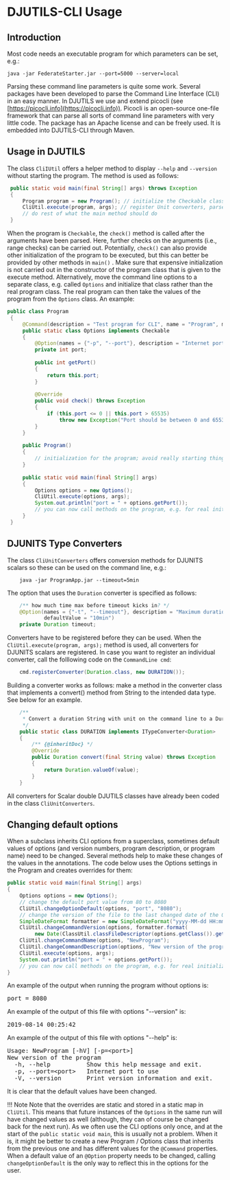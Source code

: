 # DJUTILS-CLI Usage

## Introduction

Most code needs an executable program for which parameters can be set, e.g.:

```text
java -jar FederateStarter.jar --port=5000 --server=local
```

Parsing these command line parameters is quite some work. Several packages have been developed to parse the Command Line Interface (CLI)  in an easy manner. In DJUTILS we use and extend picocli (see [https://picocli.info](https://picocli.info)). Picocli is an open-source one-file framework that can parse all sorts of command line parameters with very little code. The package has an Apache license and can be freely used. It is embedded into DJUTILS-CLI through Maven.


## Usage in DJUTILS

The class `CliIUtil` offers a helper method to display `--help` and `--version` without starting the program. The method is used as follows: 

```java
 public static void main(final String[] args) throws Exception
 {
     Program program = new Program(); // initialize the Checkable class with the @Option information
     CliUtil.execute(program, args); // register Unit converters, parse the command line, catch --help, --version and error
     // do rest of what the main method should do
 }
 ```
 
When the program is `Checkable`, the `check()` method is called after the arguments have been parsed. Here, further checks on the arguments (i.e., range checks) can be carried out. Potentially, `check()` can also provide other initialization of the program to be executed, but this can better be provided by other methods in `main()` . Make sure that expensive initialization is not carried out in the constructor of the program class that is given to the execute method. Alternatively, move the command line options to a separate class, e.g. called `Options` and initialize that class rather than the real program class. The real program can then take the values of the program from the `Options` class. An example:  

```java
public class Program
 {
     @Command(description = "Test program for CLI", name = "Program", mixinStandardHelpOptions = true, version = "1.0")
     public static class Options implements Checkable
     {
         @Option(names = {"-p", "--port"}, description = "Internet port to use", defaultValue = "80")
         private int port;
 
         public int getPort()
         {
             return this.port;
         }
 
         @Override
         public void check() throws Exception
         {
             if (this.port <= 0 || this.port > 65535)
                 throw new Exception("Port should be between 0 and 65535");
         }
     }
 
     public Program()
     {
         // initialization for the program; avoid really starting things
     }
 
     public static void main(final String[] args)
     {
         Options options = new Options();
         CliUtil.execute(options, args);
         System.out.println("port = " + options.getPort());
         // you can now call methods on the program, e.g. for real initialization using the CLI parameters in options
     }
 }
 ```


## DJUNITS Type Converters

The class `CliUnitConverters` offers conversion methods for DJUNITS scalars so these can be used on the command line, e.g.: 

```text
    java -jar ProgramApp.jar --timeout=5min
```

The option that uses the `Duration` converter is specified as follows:

```java
    /** how much time max before timeout kicks in? */
    @Option(names = {"-t", "--timeout"}, description = "Maximum duration before timeout stops the process",
            defaultValue = "10min")
    private Duration timeout;
```

Converters have to be registered before they can be used. When the `CliUtil.execute(program, args);` method is used, all converters for DJUNITS scalars are registered. In case you want to register an individual converter, call the folllowing code on the `CommandLine cmd`:

```java
    cmd.registerConverter(Duration.class, new DURATION());
```

Building a converter works as follows: make a method in the converter class that implements a convert() method from String to the intended data type. See below for an example.

```java
    /**
     * Convert a duration String with unit on the command line to a Duration scalar.
     */
    public static class DURATION implements ITypeConverter<Duration>
    {
        /** {@inheritDoc} */
        @Override
        public Duration convert(final String value) throws Exception
        {
            return Duration.valueOf(value);
        }
    }
```

All converters for Scalar double DJUTILS classes have already been coded in the class `CliUnitConverters`.


## Changing default options

When a subclass inherits CLI options from a superclass, sometimes default values of options (and version numbers, program description, or program name) need to be changed. Several methods help to make these changes of the values in the annotations. The code below uses the Options settings in the Program and creates overrides for them:

```java
public static void main(final String[] args)
{
    Options options = new Options();
    // change the default port value from 80 to 8080
    CliUtil.changeOptionDefault(options, "port", "8080"); 
    // change the version of the file to the last changed date of the Options class file
    SimpleDateFormat formatter = new SimpleDateFormat("yyyy-MM-dd HH:mm:ss");
    CliUtil.changeCommandVersion(options, formatter.format(
         new Date(ClassUtil.classFileDescriptor(options.getClass()).getLastChangedDate())));
    CliUtil.changeCommandName(options, "NewProgram");
    CliUtil.changeCommandDescription(options, "New version of the program");
    CliUtil.execute(options, args);
    System.out.println("port = " + options.getPort());
    // you can now call methods on the program, e.g. for real initialization using the CLI parameters in options
}
```

An example of the output when running the program without options is:

<pre>
port = 8080
</pre>

An example of the output of this file with options "--version" is:

<pre>
2019-08-14 00:25:42
</pre>

An example of the output of this file with options "--help" is:

<pre>
Usage: NewProgram [-hV] [-p=&lt;port&gt;]
New version of the program
  -h, --help          Show this help message and exit.
  -p, --port=&lt;port&gt;   Internet port to use
  -V, --version       Print version information and exit.
</pre>

It is clear that the default values have been changed.

!!! Note
    Note that the overrides are static and stored in a static map in `CliUtil`. This means that future instances of the  `Options` in the same run will have changed values as well (although, they can of course be changed back for the next run). As we often use the CLI options only once, and at the start of the `public static void main`, this is usually not a problem. When it is, it might be better to create a new Program / Options class that inherits from the previous one and has different values for the `@Command` properties. When a default value of an `@Option` property needs to be changed, calling `changeOptionDefault` is the only way to reflect this in the options for the user.

